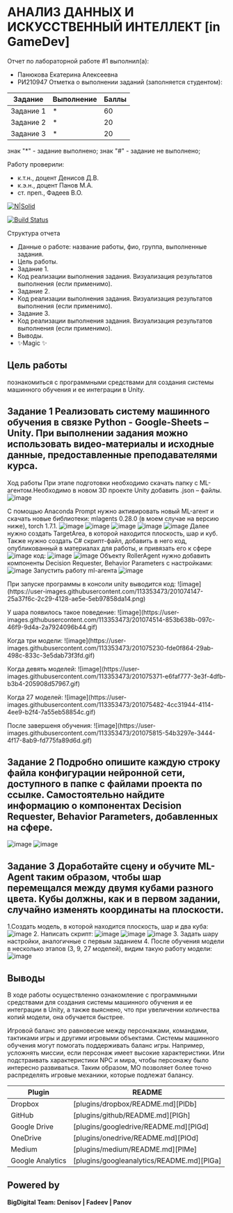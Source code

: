 # АНАЛИЗ ДАННЫХ И ИСКУССТВЕННЫЙ ИНТЕЛЛЕКТ [in GameDev]
Отчет по лабораторной работе #1 выполнил(а):
- Панюкова Екатерина Алексеевна
- РИ210947
Отметка о выполнении заданий (заполняется студентом):

| Задание | Выполнение | Баллы |
| ------ | ------ | ------ |
| Задание 1 | * | 60 |
| Задание 2 | * | 20 |
| Задание 3 | * | 20 |

знак "*" - задание выполнено; знак "#" - задание не выполнено;

Работу проверили:
- к.т.н., доцент Денисов Д.В.
- к.э.н., доцент Панов М.А.
- ст. преп., Фадеев В.О.

[![N|Solid](https://cldup.com/dTxpPi9lDf.thumb.png)](https://nodesource.com/products/nsolid)

[![Build Status](https://travis-ci.org/joemccann/dillinger.svg?branch=master)](https://travis-ci.org/joemccann/dillinger)

Структура отчета

- Данные о работе: название работы, фио, группа, выполненные задания.
- Цель работы.
- Задание 1.
- Код реализации выполнения задания. Визуализация результатов выполнения (если применимо).
- Задание 2.
- Код реализации выполнения задания. Визуализация результатов выполнения (если применимо).
- Задание 3.
- Код реализации выполнения задания. Визуализация результатов выполнения (если применимо).
- Выводы.
- ✨Magic ✨

## Цель работы
познакомиться с программными средствами для создания системы машинного обучения и ее интеграции в Unity.

## Задание 1 Реализовать систему машинного обучения в связке Python - Google-Sheets – Unity. При выполнении задания можно использовать видео-материалы и исходные данные, предоставленные преподавателями курса.
Ход работы
При этапе подготовки необходимо скачать папку с ML-агентом.Необходимо в новом 3D проекте Unity добавить .json – файлы. 
![image](https://user-images.githubusercontent.com/113353473/198330606-d859e35d-74c8-4b5f-812c-838254cb6d6d.png)

С помощью Anaconda Prompt нужно активировать новый ML-агент и скачать новые библиотеки: mlagents 0.28.0 (в моем случае на версию ниже), torch 1.7.1.
![image](https://user-images.githubusercontent.com/113353473/198361952-5d49e748-1021-45fe-925a-71e4a2985b27.png)
![image](https://user-images.githubusercontent.com/113353473/198361993-889818df-ee3b-440c-846f-29438c9fe6ce.png)
![image](https://user-images.githubusercontent.com/113353473/198362035-c7548694-750a-40a0-a738-06bd0473fee6.png)
![image](https://user-images.githubusercontent.com/113353473/198362085-c96d3572-1988-4f0c-a098-1d5384a147c0.png)
![image](https://user-images.githubusercontent.com/113353473/198361733-cea773bf-d61b-4f9e-8456-1f43873bf5ef.png)
Далее нужно создать TargetArea, в которой находится плоскость, шар и куб. Также нужно создать C# скрипт-файл, добавить в него код, опубликованный в материалах для работы, и привязать его к сфере
![image](https://user-images.githubusercontent.com/113353473/201060846-d15e7255-5184-4bdf-8efc-896f535628a2.png)
код:
![image](https://user-images.githubusercontent.com/113353473/201061421-31a6b597-0569-4f0c-b8ce-7fb8d2d1233b.png)
![image](https://user-images.githubusercontent.com/113353473/201061454-ac312c7b-ac95-437b-8780-bfb4e83f7a1c.png)
Объекту RollerAgent нужно добавить компоненты Decision Requester, Behavior Parameters с настройками:
![image](https://user-images.githubusercontent.com/113353473/201062844-581c603b-6fde-4d0d-bd92-aaa675077dad.png)
Запустить работу ml-агента
![image](https://user-images.githubusercontent.com/113353473/201073357-0e865fad-87ef-4ab7-a08f-2db36c902c5f.png)
<p>При запуске программы в консоли unity выводится код:
![image](https://user-images.githubusercontent.com/113353473/201074147-25a37f6c-2c29-4128-ae5e-5eb97858da14.png)
<p>У шара появилось такое поведение:
![image](https://user-images.githubusercontent.com/113353473/201074514-853b638b-097c-46f9-9d4a-2a7924096b44.gif)
<p>Когда три модели:
![image](https://user-images.githubusercontent.com/113353473/201075230-fde0f864-29ab-498c-833c-3e5dab73f3fd.gif)
<p>Когда девять моделей:
![image](https://user-images.githubusercontent.com/113353473/201075371-e6faf777-3e3f-4dfb-b3b4-205908d57967.gif)
<p>Когда 27 моделей:
![image](https://user-images.githubusercontent.com/113353473/201075482-4cc31944-4114-4ee9-b2f4-7a55eb58854c.gif)
<p>После завершеня обучения:
![image](https://user-images.githubusercontent.com/113353473/201075815-54b3297e-3444-4f17-8ab9-fd775fa89d6d.gif)

## Задание 2 Подробно опишите каждую строку файла конфигурации нейронной сети, доступного в папке с файлами проекта по ссылке. Самостоятельно найдите информацию о компонентах Decision Requester, Behavior Parameters, добавленных на сфере.
![image](https://user-images.githubusercontent.com/113353473/201080995-7f7eaeaf-58d9-4f97-b6c0-bfbcb147aa42.png)
![image](https://user-images.githubusercontent.com/113353473/201081070-348f7979-87b7-472c-8493-2095aa22fb6d.png)

## Задание 3 Доработайте сцену и обучите ML-Agent таким образом, чтобы шар перемещался между двумя кубами разного цвета. Кубы должны, как и в первом задании, случайно изменять координаты на плоскости.
1.Создать модель, в которой находится плоскость, шар и два куба:
![image](https://user-images.githubusercontent.com/113353473/201083128-72c225f8-5f11-480e-9c2c-ab27f5b02325.png)
2. Написать скрипт:
![image](https://user-images.githubusercontent.com/113353473/201083374-7a4f8d34-2738-4ba6-b607-62f7574700f2.png)
![image](https://user-images.githubusercontent.com/113353473/201083389-601ffc3d-298c-400b-8eb7-71621a268bb1.png)
![image](https://user-images.githubusercontent.com/113353473/201083444-18bfa284-fa08-4acd-b388-0d4c58a44cd9.png)
3. Задать шару настройки, аналогичные с первым заданием
4. После обучения модели в несколько этапов (3, 9, 27 моделей), видим такую работу модели:
 ![image](https://user-images.githubusercontent.com/113353473/201085839-a4e6a303-a89a-40ca-85c3-3e993a20b438.gif)

## Выводы

В ходе работы осуществленно ознакомление с программными средствами для создания системы машинного обучения и ее интеграции в Unity, а также выяснено, что при увеличении количества копий модели, она обучается быстрее.
<p>Игровой баланс это равновесие между персонажами, командами, тактиками игры и другими игровыми объектами. Системы машинного обучения могут помогать поддерживать баланс игры. Например, усложнять миссии, если персонаж имеет высокие характеристики. Или подстраивать характеристики NPC и мира, чтобы персонажу было интересно развиваться. Таким образом, МО позволяет более точно распределять игровые механики, которые подлежат балансу.

| Plugin | README |
| ------ | ------ |
| Dropbox | [plugins/dropbox/README.md][PlDb] |
| GitHub | [plugins/github/README.md][PlGh] |
| Google Drive | [plugins/googledrive/README.md][PlGd] |
| OneDrive | [plugins/onedrive/README.md][PlOd] |
| Medium | [plugins/medium/README.md][PlMe] |
| Google Analytics | [plugins/googleanalytics/README.md][PlGa] |

## Powered by

**BigDigital Team: Denisov | Fadeev | Panov**
